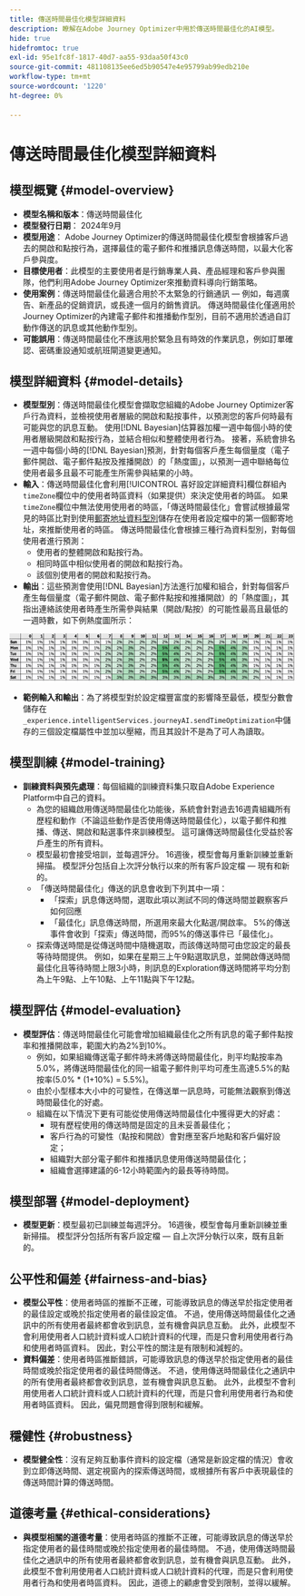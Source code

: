 ```yaml
---
title: 傳送時間最佳化模型詳細資料
description: 瞭解在Adobe Journey Optimizer中用於傳送時間最佳化的AI模型。
hide: true
hidefromtoc: true
exl-id: 95e1fc8f-1817-40d7-aa55-93daa50f43c0
source-git-commit: 481108135ee6ed5b90547e4e95799ab99edb210e
workflow-type: tm+mt
source-wordcount: '1220'
ht-degree: 0%

---
```


# 傳送時間最佳化模型詳細資料

## 模型概覽 {#model-overview}

* **模型名稱和版本**：傳送時間最佳化
* **模型發行日期**： 2024年9月
* **模型用途**： Adobe Journey Optimizer的傳送時間最佳化模型會根據客戶過去的開啟和點按行為，選擇最佳的電子郵件和推播訊息傳送時間，以最大化客戶參與度。
* **目標使用者**：此模型的主要使用者是行銷專業人員、產品經理和客戶參與團隊，他們利用Adobe Journey Optimizer來推動資料導向行銷策略。
* **使用案例**：傳送時間最佳化最適合用於不太緊急的行銷通訊 — 例如，每週廣告、新產品的促銷資訊，或長達一個月的銷售資訊。 傳送時間最佳化僅適用於Journey Optimizer的內建電子郵件和推播動作型別，目前不適用於透過自訂動作傳送的訊息或其他動作型別。
* **可能誤用**：傳送時間最佳化不應該用於緊急且有時效的作業訊息，例如訂單確認、密碼重設通知或航班閘道變更通知。

## 模型詳細資料 {#model-details}

* **模型型別**：傳送時間最佳化模型會擷取您組織的Adobe Journey Optimizer客戶行為資料，並檢視使用者層級的開啟和點按事件，以預測您的客戶何時最有可能與您的訊息互動。 使用[!DNL Bayesian]估算器加權一週中每個小時的使用者層級開啟和點按行為，並結合相似和整體使用者行為。 接著，系統會排名一週中每個小時的[!DNL Bayesian]預測，針對每個客戶產生每個量度（電子郵件開啟、電子郵件點按及推播開啟）的「熱度圖」，以預測一週中聯絡每位使用者最多且最不可能產生所需參與結果的小時。
* **輸入**：傳送時間最佳化會利用[!UICONTROL 喜好設定詳細資料]欄位群組內`timeZone`欄位中的使用者時區資料（如果提供）來決定使用者的時區。 如果`timeZone`欄位中無法使用使用者的時區，「傳送時間最佳化」會嘗試根據最常見的時區比對到使用[郵寄地址資料型別](../../../xdm/data-types/postal-address.md)儲存在使用者設定檔中的第一個郵寄地址，來推斷使用者的時區。 傳送時間最佳化會根據三種行為資料型別，對每個使用者進行預測：
   * 使用者的整體開啟和點按行為。
   * 相同時區中相似使用者的開啟和點按行為。
   * 該個別使用者的開啟和點按行為。
* **輸出**：這些預測會使用[!DNL Bayesian]方法進行加權和組合，針對每個客戶產生每個量度（電子郵件開啟、電子郵件點按和推播開啟）的「熱度圖」，其指出連絡該使用者時產生所需參與結果（開啟/點按）的可能性最高且最低的一週時數，如下例熱度圖所示：

![傳送時間最佳化熱圖。](../../images/models/send-time-optimization.png)

* **範例輸入和輸出**：為了將模型對於設定檔豐富度的影響降至最低，模型分數會儲存在`_experience.intelligentServices.journeyAI.sendTimeOptimization`中儲存的三個設定檔屬性中並加以壓縮，而且其設計不是為了可人為讀取。

## 模型訓練 {#model-training}

* **訓練資料與預先處理**：每個組織的訓練資料集只取自Adobe Experience Platform中自己的資料。
   * 為您的組織啟用傳送時間最佳化功能後，系統會針對過去16週貴組織所有歷程和動作（不論這些動作是否使用傳送時間最佳化），以電子郵件和推播、傳送、開啟和點選事件來訓練模型。 這可讓傳送時間最佳化受益於客戶產生的所有資料。
   * 模型最初會接受培訓，並每週評分。 16週後，模型會每月重新訓練並重新掃描。 模型評分包括自上次評分執行以來的所有客戶設定檔 — 現有和新的。
   * 「傳送時間最佳化」傳送的訊息會收到下列其中一項：
      * 「探索」訊息傳送時間，選取此項以測試不同的傳送時間並觀察客戶如何回應
      * 「最佳化」訊息傳送時間，所選用來最大化點選/開啟率。 5%的傳送事件會收到「探索」傳送時間，而95%的傳送事件已「最佳化」。
   * 探索傳送時間是從傳送時間中隨機選取，而該傳送時間可由您設定的最長等待時間提供。 例如，如果在星期三上午9點選取訊息，並開啟傳送時間最佳化且等待時間上限3小時，則訊息的Exploration傳送時間將平均分割為上午9點、上午10點、上午11點與下午12點。

## 模型評估 {#model-evaluation}

* **模型評估**：傳送時間最佳化可能會增加組織最佳化之所有訊息的電子郵件點按率和推播開啟率，範圍大約為2%到10%。
   * 例如，如果組織傳送電子郵件時未將傳送時間最佳化，則平均點按率為5.0%，將傳送時間最佳化的同一組電子郵件則平均可產生高達5.5%的點按率(5.0% * (1+10%) = 5.5%)。
   * 由於小型樣本大小中的可變性，在傳送單一訊息時，可能無法觀察到傳送時間最佳化的好處。
   * 組織在以下情況下更有可能從使用傳送時間最佳化中獲得更大的好處：
      * 現有歷程使用的傳送時間是固定的且未妥善最佳化；
      * 客戶行為的可變性（點按和開啟）會對應至客戶地點和客戶偏好設定；
      * 組織對大部分電子郵件和推播訊息使用傳送時間最佳化；
      * 組織會選擇建議的6-12小時範圍內的最長等待時間。

## 模型部署 {#model-deployment}

* **模型更新**：模型最初已訓練並每週評分。 16週後，模型會每月重新訓練並重新掃描。 模型評分包括所有客戶設定檔 — 自上次評分執行以來，既有且新的。

## 公平性和偏差 {#fairness-and-bias}

* **模型公平性**：使用者時區的推斷不正確，可能導致訊息的傳送早於指定使用者的最佳設定或晚於指定使用者的最佳設定值。 不過，使用傳送時間最佳化之通訊中的所有使用者最終都會收到訊息，並有機會與訊息互動。 此外，此模型不會利用使用者人口統計資料或人口統計資料的代理，而是只會利用使用者行為和使用者時區資料。 因此，對公平性的關注是有限制和減輕的。
* **資料偏差**：使用者時區推斷錯誤，可能導致訊息的傳送早於指定使用者的最佳時間或晚於指定使用者的最佳時間傳送。 不過，使用傳送時間最佳化之通訊中的所有使用者最終都會收到訊息，並有機會與訊息互動。 此外，此模型不會利用使用者人口統計資料或人口統計資料的代理，而是只會利用使用者行為和使用者時區資料。 因此，偏見問題會得到限制和緩解。

## 穩健性 {#robustness}

* **模型健全性**：沒有足夠互動事件資料的設定檔（通常是新設定檔的情況）會收到立即傳送時間、選定視窗內的探索傳送時間，或根據所有客戶中表現最佳的傳送時間計算的傳送時間。

## 道德考量 {#ethical-considerations}

* **與模型相關的道德考量**：使用者時區的推斷不正確，可能導致訊息的傳送早於指定使用者的最佳時間或晚於指定使用者的最佳時間。 不過，使用傳送時間最佳化之通訊中的所有使用者最終都會收到訊息，並有機會與訊息互動。 此外，此模型不會利用使用者人口統計資料或人口統計資料的代理，而是只會利用使用者行為和使用者時區資料。 因此，道德上的顧慮會受到限制，並得以緩解。
